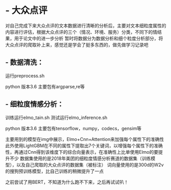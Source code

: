 # - 大众点评
对自己完成下来大众点评的文本数据进行清晰的分析后，主要对文本细粒度属性的内容进行评估，根据大众点评的三个（情况、环境、服务）分类，不同下的情结果，用于论文中的进一步分析
暂时将数据分为数据分析和细个粒度分析部分，将大众点评的爬取补上来，感觉还是学会了挺多东西的，做先做学习记录吧

## - 数据清洗：
运行preprocess.sh   

python 版本3.6
主要包有argparse,re等


## - 细粒度情感分析：
训练运行elmo_tain.sh
测试运行elmo_inference.sh

python 版本3.6
主要包有tensorflow，numpy，codecs，gensim等

主要用到的模型在img中展示，Elmo+Cnn+Attention来加强每个属性下的准确性
此外使用LightGBM在不同的属性下提取出7个关键词，以增强每个属性下的准确性，再通过Cnn得到该维度下的综合向量表示，在准确性上比单使用Elmo的要提升不少
数据集使用的是2018年美团的细粒度情感分析赛道的数据集（训练模型），以及自己爬取的大众点评的数据集（被标注）
词向量使用的是300d的W2v的搜狗预训练模型，比自己训练的稍微提升了一点


之前尝试了用BERT，不知道为什么跑不下来，之后再试试叭！

